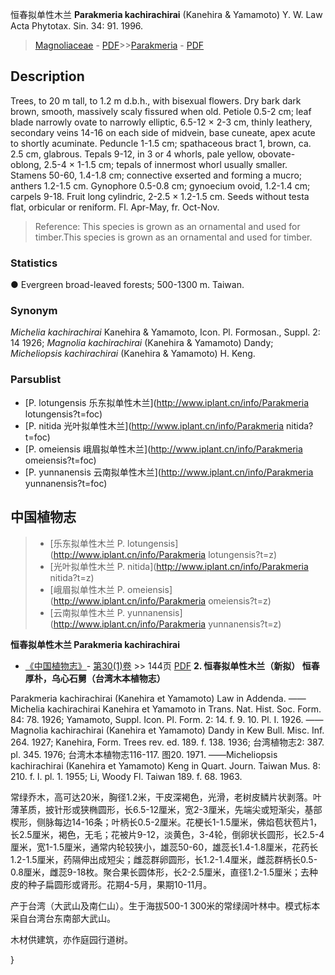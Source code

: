 恒春拟单性木兰 **Parakmeria kachirachirai** (Kanehira & Yamamoto) Y. W. Law Acta Phytotax. Sin. 34: 91. 1996.

> [Magnoliaceae](http://www.iplant.cn/info/Magnoliaceae?t=foc) - [PDF](http://www.iplant.cn/foc/pdf/Magnoliaceae.pdf)>>[Parakmeria](http://www.iplant.cn/info/Parakmeria?t=foc) - [PDF](http://www.iplant.cn/foc/pdf/Parakmeria.pdf)

## Description

Trees, to 20 m tall, to 1.2 m d.b.h., with bisexual flowers. Dry bark dark brown, smooth, massively scaly fissured when old. Petiole 0.5-2 cm; leaf blade narrowly ovate to narrowly elliptic, 6.5-12 × 2-3 cm, thinly leathery, secondary veins 14-16 on each side of midvein, base cuneate, apex acute to shortly acuminate. Peduncle 1-1.5 cm; spathaceous bract 1, brown, ca. 2.5 cm, glabrous. Tepals 9-12, in 3 or 4 whorls, pale yellow, obovate-oblong, 2.5-4 × 1-1.5 cm; tepals of innermost whorl usually smaller. Stamens 50-60, 1.4-1.8 cm; connective exserted and forming a mucro; anthers 1.2-1.5 cm. Gynophore 0.5-0.8 cm; gynoecium ovoid, 1.2-1.4 cm; carpels 9-18. Fruit long cylindric, 2-2.5 × 1.2-1.5 cm. Seeds without testa flat, orbicular or reniform. Fl. Apr-May, fr. Oct-Nov.

> Reference: 
> This species is grown as an ornamental and used for timber.This species is grown as an ornamental and used for timber.

### Statistics
● Evergreen broad-leaved forests; 500-1300 m. Taiwan.

### Synonym
*Michelia kachirachirai* Kanehira & Yamamoto, Icon. Pl. Formosan., Suppl. 2: 14 1926; *Magnolia kachirachirai* (Kanehira & Yamamoto) Dandy; *Micheliopsis kachirachirai* (Kanehira & Yamamoto) H. Keng.

### Parsublist

* [P.  lotungensis  乐东拟单性木兰](http://www.iplant.cn/info/Parakmeria lotungensis?t=foc)
* [P.  nitida  光叶拟单性木兰](http://www.iplant.cn/info/Parakmeria nitida?t=foc)
* [P.  omeiensis  峨眉拟单性木兰](http://www.iplant.cn/info/Parakmeria omeiensis?t=foc)
* [P.  yunnanensis  云南拟单性木兰](http://www.iplant.cn/info/Parakmeria yunnanensis?t=foc)

## 中国植物志

> * [乐东拟单性木兰  P.  lotungensis](http://www.iplant.cn/info/Parakmeria lotungensis?t=z)
> * [光叶拟单性木兰  P.  nitida](http://www.iplant.cn/info/Parakmeria nitida?t=z)
> * [峨眉拟单性木兰  P.  omeiensis](http://www.iplant.cn/info/Parakmeria omeiensis?t=z)
> * [云南拟单性木兰  P.  yunnanensis](http://www.iplant.cn/info/Parakmeria yunnanensis?t=z)

**恒春拟单性木兰 Parakmeria kachirachirai**

* [《中国植物志》](http://www.iplant.cn/frps)- [第30(1)卷](http://www.iplant.cn/frps/vol/30(1)) >> 144页 [PDF](http://www.iplant.cn/frps/pdf/30(1)/144a.PDF)
**2. 恒春拟单性木兰（新拟） 恒春厚朴，乌心石舅（台湾木本植物志）**

Parakmeria kachirachirai (Kanehira et Yamamoto) Law in Addenda. ——Michelia kachirachirai Kanehira et Yamamoto in Trans. Nat. Hist. Soc. Form. 84: 78. 1926; Yamamoto, Suppl. Icon. Pl. Form. 2: 14. f. 9. 10. Pl. I. 1926. ——Magnolia kachirachirai (Kanehira et Yamamoto) Dandy in Kew Bull. Misc. Inf. 264. 1927; Kanehira, Form. Trees rev. ed. 189. f. 138. 1936; 台湾植物志2: 387. pl. 345. 1976; 台湾木本植物志116-117. 图20. 1971. ——Micheliopsis kachirachirai (Kanehira et Yamamoto) Keng in Quart. Journ. Taiwan Mus. 8: 210. f. l. pl. 1. 1955; Li, Woody Fl. Taiwan 189. f. 68. 1963.

常绿乔木，高可达20米，胸径1.2米，干皮深褐色，光滑，老树皮鳞片状剥落。叶薄革质，披针形或狭椭圆形，长6.5-12厘米，宽2-3厘米，先端尖或短渐尖，基部楔形，侧脉每边14-16条；叶柄长0.5-2厘米。花梗长1-1.5厘米，佛焰苞状苞片1，长2.5厘米，褐色，无毛；花被片9-12，淡黄色，3-4轮，倒卵状长圆形，长2.5-4厘米，宽1-1.5厘米，通常内轮较狭小，雄蕊50-60，雄蕊长1.4-1.8厘米，花药长1.2-1.5厘米，药隔伸出成短尖；雌蕊群卵圆形，长1.2-1.4厘米，雌蕊群柄长0.5-0.8厘米，雌蕊9-18枚。聚合果长圆体形，长2-2.5厘米，直径1.2-1.5厘米；去种皮的种子扁圆形或肾形。花期4-5月，果期10-11月。

产于台湾（大武山及南仁山）。生于海拔500-1 300米的常绿阔叶林中。模式标本采自台湾台东南部大武山。

木材供建筑，亦作庭园行道树。

}